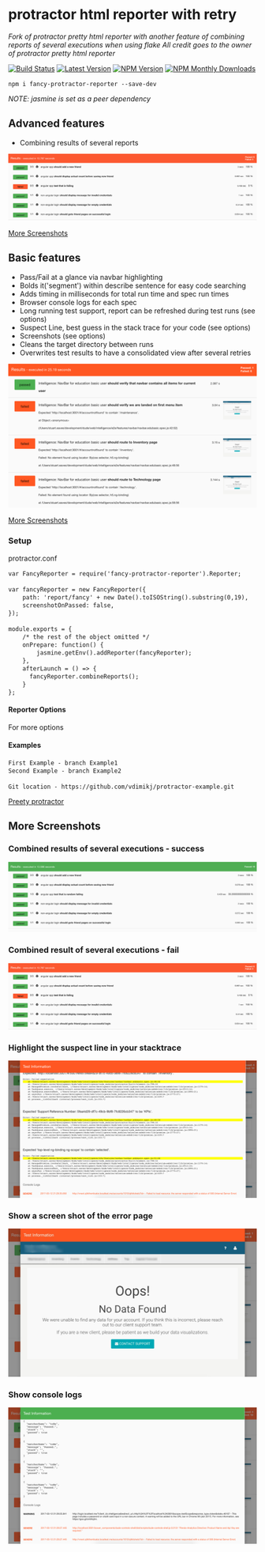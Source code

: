 # protractor html reporter with retry
_Fork of protractor pretty html reporter with another feature of combining reports of several executions when using flake
All credit goes to the owner of protractor pretty html reporter_

[![Build Status](https://travis-ci.org/vdimikj/fancy-protractor-reporter.svg?branch=master)](https://travis-ci.org/vdimikj/fancy-protractor-reporter)
[![Latest Version](https://img.shields.io/github/tag/vdimikj/fancy-protractor-reporter.svg)](https://github.com/vdimikj/fancy-protractor-reporter)
[![NPM Version](https://img.shields.io/npm/v/fancy-protractor-reporter.svg)](https://npmjs.org/package/fancy-protractor-reporter)
[![NPM Monthly Downloads](https://img.shields.io/npm/dm/fancy-protractor-reporter.svg)](https://npmjs.org/package/fancy-protractor-reporter)

```
npm i fancy-protractor-reporter --save-dev
```

_NOTE: jasmine is set as a peer dependency_

## Advanced features
- Combining results of several reports

![screen shot](/imgs/test-failing-3-times.png)

[More Screenshots](#more-screenshots)

## Basic features
- Pass/Fail at a glance via navbar highlighting
- Bolds it('segment') within describe sentence for easy code searching
- Adds timing in milliseconds for total run time and spec run times
- Browser console logs for each spec
- Long running test support, report can be refreshed during test runs (see options)
- Suspect Line, best guess in the stack trace for your code (see options)
- Screenshots (see options)
- Cleans the target directory between runs
- Overwrites test results to have a consolidated view after several retries

![screen shot](/imgs/report.png)

[More Screenshots](#more-screenshots)

### Setup

protractor.conf
```
var FancyReporter = require('fancy-protractor-reporter').Reporter;

var fancyReporter = new FancyReporter({
    path: 'report/fancy' + new Date().toISOString().substring(0,19),
    screenshotOnPassed: false,
});

module.exports = {
    /* the rest of the object omitted */
    onPrepare: function() {
        jasmine.getEnv().addReporter(fancyReporter);
    },
    afterLaunch = () => {
      fancyReporter.combineReports();
    }
};
```


#### Reporter Options
For more options 

#### Examples
```
First Example - branch Example1
Second Example - branch Example2

Git location - https://github.com/vdimikj/protractor-example.git
```

[Preety protractor](https://www.npmjs.com/package/protractor-pretty-html-reporter)

## More Screenshots

### Combined results of several executions - success
![screen shot](/imgs/fail&success.png)

### Combined result of several executions - fail
![screen shot](/imgs/test-failing-3-times.png)

### Highlight the suspect line in your stacktrace
![screen shot](/imgs/report-test-suspect-line.png)

### Show a screen shot of the error page
![screen shot](/imgs/report-with-screenshot.jpg)

### Show console logs
![screen shot](/imgs/report-with-console-logs.png)
